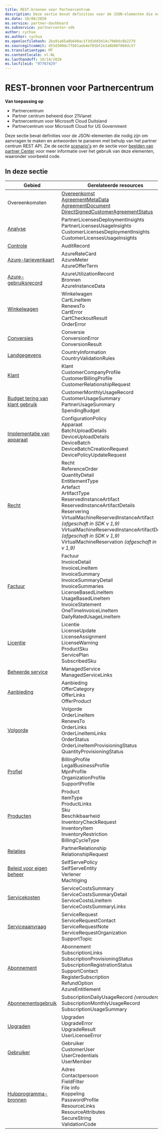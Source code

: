 ```yaml
---
title: REST-bronnen voor Partnercentrum
description: Deze sectie bevat definities voor de JSON-elementen die nodig zijn om aanvragen te maken en antwoorden te parseren met behulp van het partner centrum REST API.
ms.date: 10/08/2020
ms.service: partner-dashboard
ms.subservice: partnercenter-sdk
author: cychua
ms.author: cychua
ms.openlocfilehash: 2ba91a65a8b640ac1f3d1603d14c7960dc8b227d
ms.sourcegitcommit: d53d300dc7fb01aeb4ef85bf2e3a6b80f868dc57
ms.translationtype: MT
ms.contentlocale: nl-NL
ms.lasthandoff: 10/14/2020
ms.locfileid: "97767429"
---
```

# <a name="partner-center-rest-resources"></a>REST-bronnen voor Partnercentrum

**Van toepassing op**

- Partnercentrum
- Partner centrum beheerd door 21Vianet
- Partnercentrum voor Microsoft Cloud Duitsland
- Partnercentrum voor Microsoft Cloud for US Government

Deze sectie bevat definities voor de JSON-elementen die nodig zijn om aanvragen te maken en antwoorden te parseren met behulp van het partner centrum REST API. Zie de sectie [scenario's](scenarios.md) en de sectie voor [beelden van partner Center](partner-center-samples.md) voor meer informatie over het gebruik van deze elementen, waaronder voorbeeld code.

## <a name="in-this-section"></a>In deze sectie


| Gebied                                                                    | Gerelateerde resources                                                   |
|---------------------------------------------------------------------|----------------------------------------------------|
| Overeenkomsten                                | [Overeenkomst](agreement-resources.md)<br/>                                            [AgreementMetaData](agreement-metadata-resources.md)<br/>                                                                                 [AgreementDocument](agreement-document-resources.md)<br/>                                                                                       [DirectSignedCustomerAgreementStatus](customer-agreement-direct-sign-status-resource.md)                                                                                                                       |
| [Analyse](analytics-resources.md)                                 | PartnerLicensesDeploymentInsights<br/>                                             PartnerLicensesUsageInsights<br/>                                                                                               CustomerLicensesDeploymentInsights<br/>                                                                                           CustomerLicensesUsageInsights                                                                                               |
| [Controle](auditing-resources.md)                                   | AuditRecord                                        |
| [Azure-tarievenkaart](azure-rate-card-resources.md)                     | AzureRateCard<br/>                                                     AzureMeter<br/>                                                                                                                            AzureOfferTerm<br/>                                                                                                        |
| [Azure-gebruiksrecord](azure-utilization-record-resources.md)   | AzureUtilizationRecord<br/>                                            Bronnen<br/>                                                                                                                            AzureInstanceData<br/>                                                                                                     |
| [Winkelwagen](cart-resources.md)                                           | Winkelwagen<br/>                                                              CartLineItem<br/>                                                                                                                                   RenewsTo<br/>                                                                                                                                   CartError<br/>                                                                                                                                   CartCheckoutResult<br/>                                                                                                                                   OrderError                                                                                                                 |
| [Conversies](conversions-resources.md)                             | Conversie<br/>                                                     ConversionError<br/>      ConversionResult                                                                                 |
| [Landgegevens](country-information-resources.md)             | CountryInformation<br/>                                  CountryValidationRules                                                                                                     |
| [Klant](customer-resources.md)                                   | Klant<br/>                                                                       CustomerCompanyProfile<br/>                                                                                                          CustomerBillingProfile<br/>                                                                                                       CustomerRelationshipRequest                                                                                                |
| [Budget tering van klant gebruik](customer-usage-resources.md)             | CustomerMonthlyUsageRecord<br/>                                      CustomerUsageSummary<br/>                                                                                                               PartnerUsageSummary<br/>                                                                                                                       SpendingBudget                                                                                                             |
| [Implementatie van apparaat](device-deployment-resources.md)                 | ConfigurationPolicy<br/>                                                   Apparaat<br/>                                                                                                                                   BatchUploadDetails<br/>                                                                                                                                   DeviceUploadDetails<br/>                                                                                                                                   DeviceBatch<br/>                                                                                                                                   DeviceBatchCreationRequest<br/>                                                                                                                        DevicePolicyUpdateRequest                                                                                                  |
| [Recht](entitlement-resources.md)                             | Recht<br/>                                                        ReferenceOrder<br/>                                                                                                                                           QuantityDetail<br/>                                                                                                                         EntitlementType<br/>                                                                                                                                Artefact<br/>                                                                                                                                  ArtifactType<br/>                                                                                                                ReservedInstanceArtifact<br/>                                                                                                                 ReservedInstanceArtifactDetails<br/>                                                                                                          Reservering<br/>                                                                                                      VirtualMachineReservedInstanceArtifact *(afgeschaft in SDK v 1,9)*<br/>                                                                                                                           VirtualMachineReservedInstanceArtifactDetails *(afgeschaft in SDK v 1,9)*<br/>                                                                                                                                   VirtualMachineReservation *(afgeschaft in SDK v 1,9)*                                                                       |
| [Factuur](invoice-resources.md)                                     | Factuur<br/>                                                             InvoiceDetail<br/>                                                                                                                          InvoiceLineItem<br/>                                                                                                                          InvoiceSummary<br/>                                                                                                                          InvoiceSummaryDetail<br/>                                                                                                                          InvoiceSummaries<br/>                                                                                                                          LicenseBasedLineItem<br/>                                                                                                                          UsageBasedLineItem<br/>                                                                                                                  InvoiceStatement<br/>                                                                                                                  OneTimeInvoiceLineItem<br/>                                                                                                                  DailyRatedUsageLineItem                                               |
| [Licentie](license-resources.md)                                     | Licentie<br/>                                                        LicenseUpdate<br/>                                                                                                                      LicenseAssignment<br/>                                                                                                                        LicenseWarning<br/>                                                                                                                              ProductSku<br/>                                                                                                                                 ServicePlan<br/>                                                                                                                                 SubscribedSku                                                                                                              |
| [Beheerde service](managed-service-resources.md)                     | ManagedService<br/>                    ManagedServiceLinks                                                                                                        |
| [Aanbieding](offer-resources.md)                                        | Aanbieding<br/>                                                               OfferCategory<br/>                                                                                                                               OfferLinks<br/>                                                                                                                                OfferProduct                                                                                                               |
| [Volgorde](order-resources.md)                                        | Volgorde<br/>                                                               OrderLineItem<br/>                                                                                                                               RenewsTo<br/>                                                                                                                                  OrderLinks<br/>                                                                                                                               OrderLineItemLinks<br/>                                                                                                                               OrderStatus<br/>                                                                                                                               OrderLineItemProvisioningStatus<br/>                                                                                                                       QuantityProvisioningStatus                                                                                                 |
| [Profiel](profile-resources.md)                                    | BillingProfile<br/>                                              LegalBusinessProfile<br/>                                                                                                                        MpnProfile<br/>                                                                                                                         OrganizationProfile<br/>                                                                                                                        SupportProfile                                                                                                             |
| [Producten](product-resources.md)                                   | Product<br/>                                                               ItemType<br/>                                                                                                                                  ProductLinks<br/>                                                                                                                                       Sku<br/>                                                                                                                                       Beschikbaarheid<br/>                                                                                                                                       InventoryCheckRequest<br>                                                                                                                                   InventoryItem<br/>                                                                                                                                       InventoryRestriction<br>                                                                                                                                    BillingCycleType                                                                                                           |
| [Relaties](relationships-resources.md)                        | PartnerRelationship<br/>                              RelationshipRequest                                                                                                        |
| [Beleid voor eigen beheer](self-serve-policy-resources.md)                  | SelfServePolicy<br/>                   SelfServeEntity<br>                                                                                                                                         Verlener<br/>                                                                                                                                         Machtiging                                                                                                                 |
| [Servicekosten](service-costs-resources.md)                         | ServiceCostsSummary<br/>                                       ServiceCostsSummaryDetail<br>                                                                                                                               ServiceCostsLineItem<br/>                                                                                                                                  ServiceCostsSummaryLinks                                                                                                   |
| [Serviceaanvraag](service-request-resources.md)                     | ServiceRequest<br/>                                          ServiceRequestContact<br/>                                                                                                                                  ServiceRequestNote<br/>                                                                                                                                  ServiceRequestOrganization<br>                                                                                                                              SupportTopic                                                                                                               |
| [Abonnement](subscription-resources.md)                          | Abonnement<br/>                                                SubscriptionLinks<br/>                                                                                                                                  SubscriptionProvisioningStatus<br/>                                                                                                                         SubscriptionRegistrationStatus<br/>                                                                                                                         SupportContact<br/>                                                                                                                         RegisterSubscription<br/>                                                                                                                             RefundOption<br/>                                                                                                                             AzureEntitlement                                                                                                           |
| [Abonnementsgebruik](subscription-usage-resources.md)              | SubscriptionDailyUsageRecord *(verouderd)*<br/>            SubscriptionMonthlyUsageRecord<br/>                                                                                                                         SubscriptionUsageSummary                                                                                                   |
| [Upgraden](upgrade-resources.md)                                    | Upgraden<br/>                                                          UpgradeError<br/>                                                                                                                           UpgradeResult<br/>                                         UserLicenseError                                                                                                           |
| [Gebruiker](user-resources.md)                                          | Gebruiker<br/>                                                             CustomerUser<br/>                                                                                                                            UserCredentials<br/>                                            UserMember                                                                                                                 |
| [Hulpprogramma-bronnen](utility-resources.md)                          | Adres<br/>                                                                Contactpersoon<br/>                                                                                                                                  FieldFilter<br/>                                                                                                                                     File info<br/>                                                                                                                                        Koppeling<br/>                                                                                                                                       PasswordProfile<br/>                                                                                                                                       ResourceLinks<br/>                                                                                                                                        ResourceAttributes<br>                                                                                                                                      SecureString<br/>                                              ValidationCode                                                                                                             |